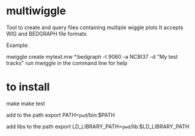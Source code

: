 multiwiggle
===========

Tool to create and query files containing multiple wiggle plots
It accepts WIG and BEDGRAPH file formats

Example:

mwiggle create mytest.mw *.bedgraph -t 9060 -a NCBI37 -d "My test tracks"
run mwiggle in the command line for help


to install
==========
make
make test

add to the path
export PATH=`pwd`/bin:$PATH

add libs to the path
export LD_LIBRARY_PATH=`pwd`/lib:$LD_LIBRARY_PATH

